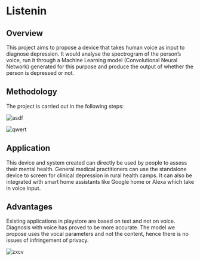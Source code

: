 # Listenin

## Overview
This project aims to propose a device that takes human voice as input to diagnose depression.
It would analyse the spectrogram of the person’s voice, run it through a Machine Learning model (Convolutional Neural Network) generated for this purpose and produce the output of whether the person is depressed or not. 

## Methodology
The project is carried out in the following steps:


![asdf](https://user-images.githubusercontent.com/34811051/43038331-0cd8369c-8d35-11e8-8ab2-05e384d5da81.jpg)

![qwert](https://user-images.githubusercontent.com/34811051/43038368-66bfb586-8d35-11e8-8f18-74f335f62ebf.png)

## Application
This device and system created can directly be used by people to assess their mental health.
General medical practitioners can use the standalone device to screen for clinical depression in rural health camps. It can also be integrated with smart home assistants like Google home or Alexa which take in voice input.

## Advantages

Existing applications in playstore are based on text and not on voice. Diagnosis with voice has proved to be more accurate. The model we propose uses the vocal parameters and not the content, hence there is no issues of infringement of privacy.

![zxcv](https://user-images.githubusercontent.com/34811051/43038433-20289a06-8d36-11e8-939a-b94e3cfec069.jpg)

  

